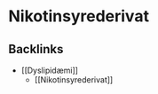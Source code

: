 # Nikotinsyrederivat

## Backlinks
* [[Dyslipidæmi]]
	* [[Nikotinsyrederivat]]

<!-- {BearID:EDA46E74-8C64-4352-B6C5-F575A1D1438A-609-00000A3A72978F11} -->
